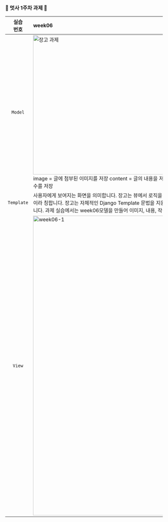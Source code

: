 <br><br>
### 🦁 멋사 1주차 과제 🦁

| 실습 <br> 번호 | week06 | 
|:------:|:------|
|`Model`|<img width="446" alt="장고 과제" src="https://github.com/Likelion-at-SMWU-12th/SeoMunJi/assets/162777421/6e6e120c-71c1-47f9-8689-0d6a0b650f2a"> <br>image = 글에 첨부된 이미지를 저장 content = 글의 내용을 저장 created_at = 글이 작성된 날짜와 시간을 저장 view_count = 글이 조회된 횟수를 저장
|`Template`| 사용자에게 보여지는 화면을 의미합니다. 장고는 뷰에서 로직을 처리한 후 html 파일을 context와 함께 렌더링하는데 이 때의 html 파일을 템플릿이라 칭합니다. 장고는 자체적인 Django Template 문법을 지원하며 이 문법 덕분에 html 파일 내에서 context로 받은 데이터를 활용할 수 있습니다. 과제 실습에서는 week06모델을 만들어 이미지, 내용, 작성일, 조회수가 화면에 나타나도록 하였습니다. 
|`View`| <!-- 이 위치에 캡쳐본을 드래그해서 넣으면 자동으로 코드가 생겨요! --> <img width="959" alt="week06-1" src="https://github.com/Likelion-at-SMWU-12th/SeoMunJi/assets/162777421/48f10778-9287-4ed0-9b63-c975a4dd3dea">

